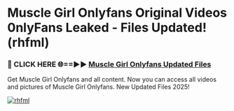 # Muscle Girl Onlyfans Original Videos 0nlyFans Leaked - Files Updated! (rhfml)

<h3>🔴 CLICK HERE 🌐==►► <a href="https://best4dudes.click/HH4t6V" rel="nofollow">Muscle Girl Onlyfans Updated Files</a></h3>

Get Muscle Girl Onlyfans and all content. Now you can access all videos and pictures of Muscle Girl Onlyfans. New Updated Files 2025!

[![rhfml](https://github.com/user-attachments/assets/8c521d6e-e6e3-4a75-9320-d58ab9d79d5b)](https://best4dudes.click/HH4t6V)
